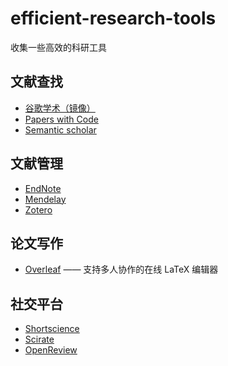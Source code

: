 # efficient-research-tools
收集一些高效的科研工具
## 文献查找
- [谷歌学术（镜像）](http://ac.scmor.com/)
- [Papers with Code](https://paperswithcode.com/sota)
- [Semantic scholar](https://www.semanticscholar.org/)

## 文献管理
- [EndNote](https://endnote.com/)
- [Mendelay](https://www.mendeley.com/?interaction_required=true)
- [Zotero](https://www.zotero.org/)

## 论文写作
- [Overleaf](https://www.overleaf.com/) —— 支持多人协作的在线 LaTeX 编辑器


## 社交平台
- [Shortscience](https://www.shortscience.org/)
- [Scirate](https://scirate.com/)
- [OpenReview](https://openreview.net/)
